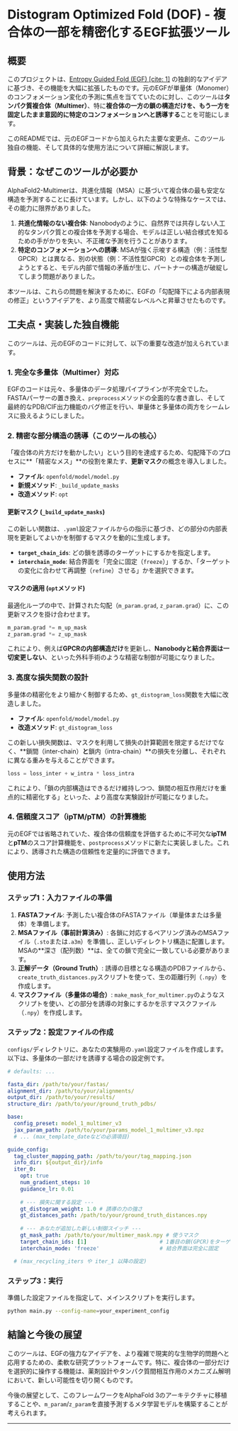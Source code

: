 # Distogram Optimized Fold (DOF) - 複合体の一部を精密化するEGF拡張ツール

## 概要

このプロジェクトは、[Entropy Guided Fold (EGF) [cite: 1]](https://www.biorxiv.org/content/10.1101/2025.04.26.650728v1) の独創的なアイデアに基づき、その機能を大幅に拡張したものです。元のEGFが単量体（Monomer）のコンフォメーション変化の予測に焦点を当てていたのに対し、このツールは**タンパク質複合体（Multimer）**、特に**複合体の一方の鎖の構造だけを、もう一方を固定したまま意図的に特定のコンフォメーションへと誘導する**ことを可能にします。

このREADMEでは、元のEGFコードから加えられた主要な変更点、このツール独自の機能、そして具体的な使用方法について詳細に解説します。

## 背景：なぜこのツールが必要か

AlphaFold2-Multimerは、共進化情報（MSA）に基づいて複合体の最も安定な構造を予測することに長けています。しかし、以下のような特殊なケースでは、その能力に限界がありました。

1.  **共進化情報のない複合体**: Nanobodyのように、自然界では共存しない人工的なタンパク質との複合体を予測する場合、モデルは正しい結合様式を知るための手がかりを失い、不正確な予測を行うことがあります。
2.  **特定のコンフォメーションへの誘導**: MSAが強く示唆する構造（例：活性型GPCR）とは異なる、別の状態（例：不活性型GPCR）との複合体を予測しようとすると、モデル内部で情報の矛盾が生じ、パートナーの構造が破綻してしまう問題がありました。

本ツールは、これらの問題を解決するために、EGFの「勾配降下による内部表現の修正」というアイデアを、より高度で精密なレベルへと昇華させたものです。

## 工夫点・実装した独自機能

このツールは、元のEGFのコードに対して、以下の重要な改造が加えられています。

### 1\. 完全な多量体（Multimer）対応

EGFのコードは元々、多量体のデータ処理パイプラインが不完全でした。FASTAパーサーの置き換え、`preprocess`メソッドの全面的な書き直し、そして最終的なPDB/CIF出力機能のバグ修正を行い、単量体と多量体の両方をシームレスに扱えるようにしました。

### 2\. 精密な部分構造の誘導（このツールの核心）

「複合体の片方だけを動かしたい」という目的を達成するため、勾配降下のプロセスに\*\*「精密なメス」\*\*の役割を果たす、**更新マスク**の概念を導入しました。

  * **ファイル**: `openfold/model/model.py`
  * **新規メソッド**: `_build_update_masks`
  * **改造メソッド**: `opt`

#### **更新マスク (`_build_update_masks`)**

この新しい関数は、`.yaml`設定ファイルからの指示に基づき、どの部分の内部表現を更新してよいかを制御するマスクを動的に生成します。

  * **`target_chain_ids`**: どの鎖を誘導のターゲットにするかを指定します。
  * **`interchain_mode`**: 結合界面を「完全に固定（`freeze`）」するか、「ターゲットの変化に合わせて再調整（`refine`）させる」かを選択できます。

#### **マスクの適用 (`opt`メソッド)**

最適化ループの中で、計算された勾配（`m_param.grad`, `z_param.grad`）に、この更新マスクを掛け合わせます。

```python
m_param.grad *= m_up_mask
z_param.grad *= z_up_mask
```

これにより、例えば**GPCRの内部構造だけ**を更新し、**Nanobodyと結合界面は一切変更しない**、といった外科手術のような精密な制御が可能になりました。

### 3\. 高度な損失関数の設計

多量体の精密化をより細かく制御するため、`gt_distogram_loss`関数を大幅に改造しました。

  * **ファイル**: `openfold/model/model.py`
  * **改造メソッド**: `gt_distogram_loss`

この新しい損失関数は、マスクを利用して損失の計算範囲を限定するだけでなく、\*\*鎖間（inter-chain）**と**鎖内（intra-chain）\*\*の損失を分離し、それぞれに異なる重みを与えることができます。

```python
loss = loss_inter + w_intra * loss_intra
```

これにより、「鎖の内部構造はできるだけ維持しつつ、鎖間の相互作用だけを重点的に精密化する」といった、より高度な実験設計が可能になりました。

### 4\. 信頼度スコア（ipTM/pTM）の計算機能

元のEGFでは省略されていた、複合体の信頼度を評価するために不可欠な**ipTM**と**pTM**のスコア計算機能を、`postprocess`メソッドに新たに実装しました。これにより、誘導された構造の信頼性を定量的に評価できます。

## 使用方法

### ステップ1：入力ファイルの準備

1.  **FASTAファイル**: 予測したい複合体のFASTAファイル（単量体または多量体）を準備します。
2.  **MSAファイル（事前計算済み）**: 各鎖に対応するペアリング済みのMSAファイル（`.sto`または`.a3m`）を準備し、正しいディレクトリ構造に配置します。MSAの\*\*深さ（配列数）\*\*は、全ての鎖で完全に一致している必要があります。
3.  **正解データ（Ground Truth）**: 誘導の目標となる構造のPDBファイルから、`create_truth_distances.py`スクリプトを使って、生の距離行列（`.npy`）を作成します。
4.  **マスクファイル（多量体の場合）**: `make_mask_for_multimer.py`のようなスクリプトを使い、どの部分を誘導の対象にするかを示すマスクファイル（`.npy`）を作成します。

### ステップ2：設定ファイルの作成

`configs/`ディレクトリに、あなたの実験用の`.yaml`設定ファイルを作成します。以下は、多量体の一部だけを誘導する場合の設定例です。

```yaml
# defaults: ...

fasta_dir: /path/to/your/fastas/
alignment_dir: /path/to/your/alignments/
output_dir: /path/to/your/results/
structure_dir: /path/to/your/ground_truth_pdbs/

base:
  config_preset: model_1_multimer_v3
  jax_param_path: /path/to/your/params_model_1_multimer_v3.npz
  # ... (max_template_dateなどの必須項目)

guide_config:
  tag_cluster_mapping_path: /path/to/your/tag_mapping.json
  info_dir: ${output_dir}/info
  iter_0:
    opt: true
    num_gradient_steps: 10
    guidance_lr: 0.01
    
    # --- 損失に関する設定 ---
    gt_distogram_weight: 1.0 # 誘導の力の強さ
    gt_distances_path: /path/to/your/ground_truth_distances.npy
    
    # --- あなたが追加した新しい制御スイッチ ---
    gt_mask_path: /path/to/your/multimer_mask.npy # 使うマスク
    target_chain_ids: [1]                       # 1番目の鎖(GPCR)をターゲットに
    interchain_mode: 'freeze'                   # 結合界面は完全に固定

  # (max_recycling_iters や iter_1 以降の設定)
```

### ステップ3：実行

準備した設定ファイルを指定して、メインスクリプトを実行します。

```bash
python main.py --config-name=your_experiment_config
```

## 結論と今後の展望

このツールは、EGFの強力なアイデアを、より複雑で現実的な生物学的問題へと応用するための、柔軟な研究プラットフォームです。特に、複合体の一部分だけを選択的に操作する機能は、薬剤設計やタンパク質間相互作用のメカニズム解明において、新しい可能性を切り開くものです。

今後の展望として、このフレームワークをAlphaFold 3のアーキテクチャに移植することや、`m_param`/`z_param`を直接予測するメタ学習モデルを構築することが考えられます。

-----
